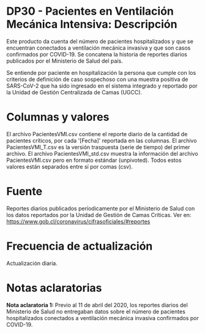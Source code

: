 # DP30 - Pacientes en Ventilación Mecánica Intensiva: Descripción
Este producto da cuenta del número de pacientes hospitalizados y que se encuentran conectados a ventilación mecánica invasiva y que son casos confirmados por COVID-19. Se concatena la historia de reportes diarios publicados por el Ministerio de Salud del país.

Se entiende por paciente en hospitalización la persona que cumple con los criterios de definición de caso sospechoso con una muestra positiva de SARS-CoV-2 que ha sido ingresado en el sistema integrado y reportado por la Unidad de Gestión Centralizada de Camas (UGCC).

# Columnas y valores
El archivo PacientesVMI.csv contiene el reporte diario de la cantidad de pacientes críticos, por cada '[Fecha]' reportada en las columnas. El archivo PacientesVMI_T.csv es la versión traspuesta (serie de tiempo) del primer archivo. El archivo PacientesVMI_std.csv muestra la información del archivo PacientesVMI.csv pero en formato estándar (unpivoted). Todos estos valores están separados entre sí por comas (csv).

# Fuente
Reportes diarios publicados períodicamente por el Ministerio de Salud con los datos reportados por la Unidad de Gestión de Camas Críticas. Ver en: https://www.gob.cl/coronavirus/cifrasoficiales/#reportes

# Frecuencia de actualización
Actualización diaria.

# Notas aclaratorias

**Nota aclaratoria 1:** Previo al 11 de abril del 2020, los reportes diarios del Ministerio de Salud no entregaban datos sobre el número de pacientes hospitalizados conectados a ventilación mecánica invasiva confirmados por COVID-19.

